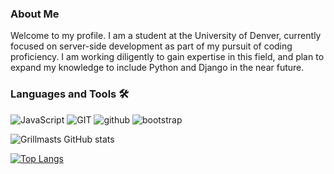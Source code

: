 ### About Me

Welcome to my profile. I am a student at the University of Denver, currently focused on server-side development as part of my pursuit of coding proficiency. I am working diligently to gain expertise in this field, and plan to expand my knowledge to include Python and Django in the near future.

### Languages and Tools 🛠

![JavaScript](https://img.shields.io/badge/JavaScript-gray?style=for-the-badge&logo=JavaScript&logoColor=yellow) ![GIT](https://img.shields.io/badge/GIT-red?style=for-the-badge&logo=GIT&logoColor=white) ![github](https://img.shields.io/badge/github-black?style=for-the-badge&logo=github&logoColor=white) ![bootstrap](https://img.shields.io/badge/bootstrap-purple?style=for-the-badge&logo=bootstrap&logoColor=white)


![Grillmasts GitHub stats](https://github-readme-stats.vercel.app/api?username=Grillmast&show_icons=true&theme=dracula)

[![Top Langs](https://github-readme-stats.vercel.app/api/top-langs/?username=Grillmast&layout=compact)](https://github.com/Grillmast/github-readme-stats)
